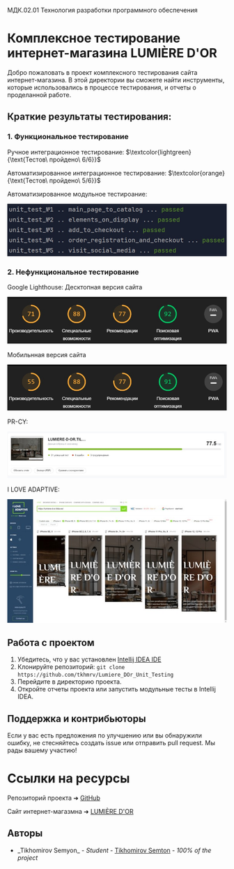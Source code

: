МДК.02.01 Технология разработки программного обеспечения

# Комплексное тестирование интернет-магазина LUMIÈRE D'OR

Добро пожаловать в проект комплексного тестирования сайта интернет-магазина. В этой директории вы сможете найти инструменты, которые использовались в процессе тестирования, и отчеты о проделанной работе.

## Краткие результаты тестирования:
### 1. Функциональное тестирование

Ручное интеграционное тестирование: $\textcolor{lightgreen}{\text{Тестов\ пройдено\ 6/6}}$

Автоматизированное интеграционное тестирование: $\textcolor{orange}{\text{Тестов\ пройдено\ 5/6}}$

Автоматизированное модульное тестироание:

![Результаты модульного тестирвоания](/readme_media/unit_testing.jpg)

### 2. Нефункциональное тестирование

Google Lighthouse:
Десктопная версия сайта

![Google Lighthouse Desktop](/readme_media/lighthouse_desktop.jpg)

Мобильнная версия сайта

![Google Lighthouse Desktop](/readme_media/lighthouse_mobile.jpg)

PR-CY:

![Google Lighthouse Mobile](/readme_media/pr-cy.jpg)

I LOVE ADAPTIVE:

![I LOVE ADAPTIVE](/readme_media/ila.jpg)

## Работа с проектом

1. Убедитесь, что у вас установлен [Intellij IDEA IDE](https://www.jetbrains.com/idea/)
2. Клонируйте репозиторий: `git clone https://github.com/tkhmrv/Lumiere_DOr_Unit_Testing`
3. Перейдите в директорию проекта.
4. Откройте отчеты проекта или запустить модульные тесты в Intellij IDEA.

## Поддержка и контрибьюторы

Если у вас есть предложения по улучшению или вы обнаружили ошибку, не стесняйтесь создать issue или отправить pull request. Мы рады вашему участию!

# Ссылки на ресурсы

Репозиторий проекта ➜ [GitHub](https://github.com/tkhmrv/Lumiere_DOr_Unit_Testing)

Сайт интернет-магазмна ➜ [LUMIÈRE D'OR](https://lumiere-d-or.tilda.ws/)

## Авторы

- \_Tikhomirov Semyon_ - _Student_ - [Tikhomirov Semton](https://github.com/tkhmrv) - _100%_ _of the project_
